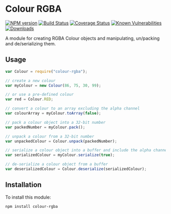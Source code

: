 # Colour RGBA

[![NPM version][npm-version-image]][npm-url]
[![Build Status][build-status-image]][build-status-url]
[![Coverage Status][coverage-image]][coverage-url]
[![Known Vulnerabilities][vulnerabilities-image]][vulnerabilities-url]
[![Downloads][npm-downloads-image]][npm-url]

A module for creating RGBA Colour objects and manipulating, un/packing and de/serializing them.

## Usage

```javascript
var Colour = require("colour-rgba");

// create a new colour
var myColour = new Colour(86, 75, 30, 99);

// or use a pre-defined colour
var red = Colour.RED;

// convert a colour to an array excluding the alpha channel
var colourArray = myColour.toArray(false);

// pack a colour object into a 32-bit number
var packedNumber = myColour.pack();

// unpack a colour from a 32-bit number
var unpackedColour = Colour.unpack(packedNumber);

// serialize a colour object into a buffer and include the alpha channel
var serializedColour = myColour.serialize(true);

// de-serialize a colour object from a buffer
var deserializedColour = Colour.deserialize(serializedColour);
```

## Installation

To install this module:
```bash
npm install colour-rgba
```

[npm-url]: https://www.npmjs.com/package/colour-rgba
[npm-version-image]: https://img.shields.io/npm/v/colour-rgba.svg
[npm-downloads-image]: http://img.shields.io/npm/dm/colour-rgba.svg

[build-status-url]: https://travis-ci.org/nitro404/colour-rgba
[build-status-image]: https://travis-ci.org/nitro404/colour-rgba.svg?branch=master

[coverage-url]: https://coveralls.io/github/nitro404/colour-rgba?branch=master
[coverage-image]: https://coveralls.io/repos/github/nitro404/colour-rgba/badge.svg?branch=master

[vulnerabilities-url]: https://snyk.io/test/github/nitro404/colour-rgba?targetFile=package.json
[vulnerabilities-image]: https://snyk.io/test/github/nitro404/colour-rgba/badge.svg?targetFile=package.json
